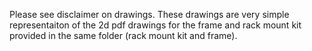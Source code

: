 Please see disclaimer on drawings. These drawings are very simple representaiton of the 2d pdf drawings for the frame and rack mount kit provided in the same folder (rack mount kit and frame).
